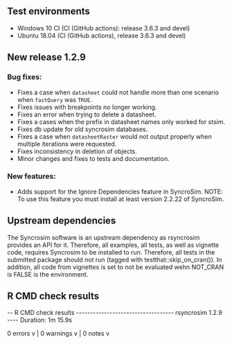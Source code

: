 ## Test environments
* Windows 10 CI (CI (GitHub actions): release 3.6.3 and devel)
* Ubuntu 18.04 (CI (GitHub actions), release 3.6.3 and devel)

## New release 1.2.9

### Bug fixes:

* Fixes a case when `datasheet` could not handle more than one scenario when `fastQuery` was `TRUE`.
* Fixes issues with breakpoints no longer working.
* Fixes an error when trying to delete a datasheet.
* Fixes a cases when the prefix in datasheet names only worked for stsim.
* Fixes db update for old syncrosim databases.
* Fixes a case when `datasheetRaster` would not output properly when multiple iterations were requested.
* Fixes inconsistency in deletion of objects.
* Minor changes and fixes to tests and documentation.

### New features:

* Adds support for the Ignore Dependencies feature in SyncroSim. NOTE: To use this feature you must install at least version 2.2.22 of SyncroSim.

## Upstream dependencies

The Syncrosim software is an upstream dependency as rsyncrosim provides an API for it. 
Therefore, all examples, all tests, as well as vignette code, requires Syncrosim to be 
installed to run. Therefore, all tests in the submitted package should not run 
(tagged with testthat::skip_on_cran()). In addition, all code from vignettes is 
set to not be evaluated wehn NOT_CRAN is FALSE is the environment.

## R CMD check results

-- R CMD check results ----------------------------------- rsyncrosim 1.2.9 ----
Duration: 1m 15.9s

0 errors v | 0 warnings v | 0 notes v
